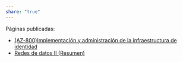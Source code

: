 ```yaml
---
share: "true"
---
```

Páginas publicadas:
* [(AZ-800)Implementación y administración de la infraestructura de identidad](./Implementaci%C3%B3n%20y%20administraci%C3%B3n%20de%20la%20infraestructura%20de%20identidad)
* [Redes de datos II (Resumen)](./Redes%20de%20datos%20II)